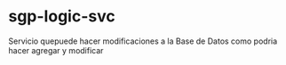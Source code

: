 # sgp-logic-svc
Servicio quepuede hacer modificaciones a la Base de Datos como podria hacer agregar y modificar
